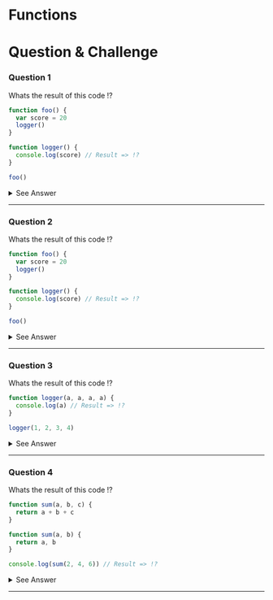 # Functions

# Question & Challenge

### Question 1

Whats the result of this code !?

```js
function foo() {
  var score = 20
  logger()
}

function logger() {
  console.log(score) // Result => !?
}

foo()
```

<details>
  <summary>See Answer</summary>
  <p>The Answer of => Error : score is not defined</p>

</details>

<hr>

<!-- !------------------------------------------------------------------------------------ -->

### Question 2

Whats the result of this code !?

```js
function foo() {
  var score = 20
  logger()
}

function logger() {
  console.log(score) // Result => !?
}

foo()
```

<details>
  <summary>See Answer</summary>
  <p>The Answer of => Error : score is not defined</p>

</details>

<hr>

<!-- !------------------------------------------------------------------------------------ -->

### Question 3

Whats the result of this code !?

```js
function logger(a, a, a, a) {
  console.log(a) // Result => !?
}

logger(1, 2, 3, 4)
```

<details>
  <summary>See Answer</summary>
  <p>The Answer of => 4</p>
</details>

<hr>

<!-- !------------------------------------------------------------------------------------ -->

### Question 4

Whats the result of this code !?

```js
function sum(a, b, c) {
  return a + b + c
}

function sum(a, b) {
  return a, b
}

console.log(sum(2, 4, 6)) // Result => !?
```

<details>
  <summary>See Answer</summary>
  <p>The Answer of => 6</p>
  Because sum function is overwritten
</details>

<hr>

<!-- !------------------------------------------------------------------------------------ -->
